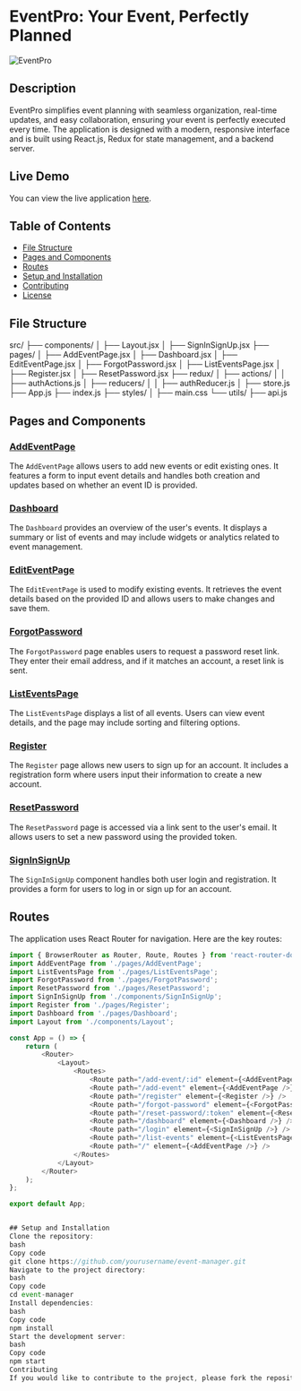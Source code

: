 # EventPro: Your Event, Perfectly Planned
![EventPro](https://sanjaybasket.s3.ap-south-1.amazonaws.com/eventpro-logo.png)


## Description

EventPro simplifies event planning with seamless organization, real-time updates, and easy collaboration, ensuring your event is perfectly executed every time. The application is designed with a modern, responsive interface and is built using React.js, Redux for state management, and a backend server.

## Live Demo

You can view the live application [here](https://eventpro.vercel.app/).

## Table of Contents

- [File Structure](#file-structure)
- [Pages and Components](#pages-and-components)
- [Routes](#routes)
- [Setup and Installation](#setup-and-installation)
- [Contributing](#contributing)
- [License](#license)

## File Structure

src/
├── components/
│ ├── Layout.jsx
│ ├── SignInSignUp.jsx
├── pages/
│ ├── AddEventPage.jsx
│ ├── Dashboard.jsx
│ ├── EditEventPage.jsx
│ ├── ForgotPassword.jsx
│ ├── ListEventsPage.jsx
│ ├── Register.jsx
│ ├── ResetPassword.jsx
├── redux/
│ ├── actions/
│ │ ├── authActions.js
│ ├── reducers/
│ │ ├── authReducer.js
│ ├── store.js
├── App.js
├── index.js
├── styles/
│ ├── main.css
└── utils/
├── api.js




## Pages and Components

### [AddEventPage](https://eventpro.vercel.app/add-event)

The `AddEventPage` allows users to add new events or edit existing ones. It features a form to input event details and handles both creation and updates based on whether an event ID is provided.

### [Dashboard](https://eventpro.vercel.app/dashboard)

The `Dashboard` provides an overview of the user's events. It displays a summary or list of events and may include widgets or analytics related to event management.

### [EditEventPage](https://eventpro.vercel.app/add-event/:id)

The `EditEventPage` is used to modify existing events. It retrieves the event details based on the provided ID and allows users to make changes and save them.

### [ForgotPassword](https://eventpro.vercel.app/forgot-password)

The `ForgotPassword` page enables users to request a password reset link. They enter their email address, and if it matches an account, a reset link is sent.

### [ListEventsPage](https://eventpro.vercel.app/list-events)

The `ListEventsPage` displays a list of all events. Users can view event details, and the page may include sorting and filtering options.

### [Register](https://eventpro.vercel.app/register)

The `Register` page allows new users to sign up for an account. It includes a registration form where users input their information to create a new account.

### [ResetPassword](https://eventpro.vercel.app/reset-password/:token)

The `ResetPassword` page is accessed via a link sent to the user's email. It allows users to set a new password using the provided token.

### [SignInSignUp](https://eventpro.vercel.app/login)

The `SignInSignUp` component handles both user login and registration. It provides a form for users to log in or sign up for an account.

## Routes

The application uses React Router for navigation. Here are the key routes:

```javascript
import { BrowserRouter as Router, Route, Routes } from 'react-router-dom';
import AddEventPage from './pages/AddEventPage';
import ListEventsPage from './pages/ListEventsPage';
import ForgotPassword from './pages/ForgotPassword';
import ResetPassword from './pages/ResetPassword';
import SignInSignUp from './components/SignInSignUp';
import Register from './pages/Register';
import Dashboard from './pages/Dashboard';
import Layout from './components/Layout';

const App = () => {
    return (
        <Router>
            <Layout>
                <Routes>
                    <Route path="/add-event/:id" element={<AddEventPage />} />
                    <Route path="/add-event" element={<AddEventPage />} />
                    <Route path="/register" element={<Register />} />
                    <Route path="/forgot-password" element={<ForgotPassword />} />
                    <Route path="/reset-password/:token" element={<ResetPassword />} />
                    <Route path="/dashboard" element={<Dashboard />} />
                    <Route path="/login" element={<SignInSignUp />} />
                    <Route path="/list-events" element={<ListEventsPage />} />
                    <Route path="/" element={<AddEventPage />} />
                </Routes>   
            </Layout>
        </Router>
    );
};

export default App;


## Setup and Installation
Clone the repository:
bash
Copy code
git clone https://github.com/yourusername/event-manager.git
Navigate to the project directory:
bash
Copy code
cd event-manager
Install dependencies:
bash
Copy code
npm install
Start the development server:
bash
Copy code
npm start
Contributing
If you would like to contribute to the project, please fork the repository and submit a pull request with your changes. Ensure that all tests pass and include appropriate documentation for new features.
